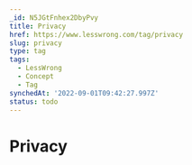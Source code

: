 ```yaml
---
_id: N5JGtFnhex2DbyPvy
title: Privacy
href: https://www.lesswrong.com/tag/privacy
slug: privacy
type: tag
tags:
  - LessWrong
  - Concept
  - Tag
synchedAt: '2022-09-01T09:42:27.997Z'
status: todo
---
```


# Privacy
